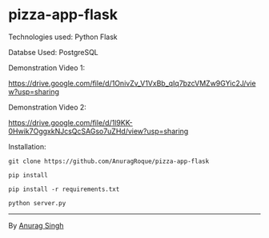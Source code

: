 # pizza-app-flask

Technologies used: Python Flask

Databse Used: PostgreSQL

Demonstration Video 1:

https://drive.google.com/file/d/1OnivZv_V1VxBb_qIq7bzcVMZw9GYic2J/view?usp=sharing

Demonstration Video 2:

https://drive.google.com/file/d/1l9KK-0Hwik7OggxkNJcsQcSAGso7uZHd/view?usp=sharing

Installation:

```
git clone https://github.com/AnuragRoque/pizza-app-flask
```

```
pip install 
```

```
pip install -r requirements.txt
```

```
python server.py
```

---

By [Anurag Singh](https://github.com/AnuragRoque/)
